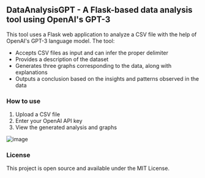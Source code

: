 DataAnalysisGPT - A Flask-based data analysis tool using OpenAI's GPT-3
-----------------------------------------------------------------------

This tool uses a Flask web application to analyze a CSV file with the help of OpenAI's GPT-3 language model. The tool:

*   Accepts CSV files as input and can infer the proper delimiter
*   Provides a description of the dataset
*   Generates three graphs corresponding to the data, along with explanations
*   Outputs a conclusion based on the insights and patterns observed in the data


### How to use

1.  Upload a CSV file
2.  Enter your OpenAI API key
3.  View the generated analysis and graphs

![image](https://user-images.githubusercontent.com/68448759/231230182-d9ccc6f2-568a-4d5c-996e-320268508a89.png)


### License

This project is open source and available under the MIT License.

